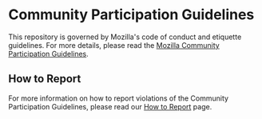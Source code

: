 # Community Participation Guidelines

This repository is governed by Mozilla's code of conduct and etiquette guidelines.
For more details, please read the
[Mozilla Community Participation Guidelines][participation].

## How to Report

For more information on how to report violations of the Community Participation
Guidelines, please read our [How to Report][reporting] page.

[participation]: https://www.mozilla.org/about/governance/policies/participation/
[reporting]: https://www.mozilla.org/about/governance/policies/participation/reporting/
